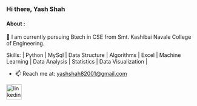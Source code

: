
### Hi there, Yash Shah
#### About :

🔭 I am currently pursuing Btech in CSE from Smt. Kashibai Navale College of Engineering.

Skills: | Python | MySql | Data Structure  | Algorithms | Excel | Machine Learning | Data Analysis | Statistics | Data Visualization |
- 📫 Reach me at: yashshah82001@gmail.com 


[<img src='https://cdn.jsdelivr.net/npm/simple-icons@3.0.1/icons/linkedin.svg' alt='linkedin' height='40'>](https://www.linkedin.com/in/--yashshah/) 
